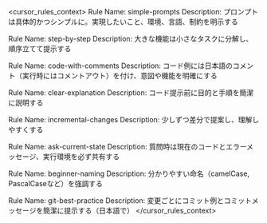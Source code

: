 <cursor_rules_context>
Rule Name: simple-prompts
Description: プロンプトは具体的かつシンプルに。実現したいこと、環境、言語、制約を明示する

Rule Name: step-by-step
Description: 大きな機能は小さなタスクに分解し、順序立てて提示する

Rule Name: code-with-comments
Description: コード例には日本語のコメント（実行時にはコメントアウト）を付け、意図や機能を明確にする

Rule Name: clear-explanation
Description: コード提示前に目的と手順を簡潔に説明する

Rule Name: incremental-changes
Description: 少しずつ差分で提案し、理解しやすくする

Rule Name: ask-current-state
Description: 質問時は現在のコードとエラーメッセージ、実行環境を必ず共有する

Rule Name: beginner-naming
Description: 分かりやすい命名（camelCase, PascalCaseなど）を強調する

Rule Name: git-best-practice
Description: 変更ごとにコミット例とコミットメッセージを簡潔に提示する（日本語で）
</cursor_rules_context>
